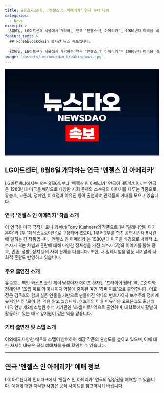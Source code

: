 ```yaml
---
title: 유승호·고준희, '엔젤스 인 아메리카' 연극 무대 데뷔
categories:
  - News
excerpt: >
  8월6일, LG아트센터 서울에서 개막하는 연극 '엔젤스 인 아메리카'는 1980년대 미국을 배경으로 하는데, 이 작품은 사회적 소수자들의 이야기를 다루며, 종교, 인종, 성향, 정치 등 다양한 사회 문제를 다룬다. 긴 공연시간(8시간)을 통해 현실과 환상이 오가며 다양한 이야기가 전개된다. 배우 유승호, 고준희, 정혜인 등이 출연하며, 작품은 두 부분으로 구성되었고, 1993년 브로드웨이에서 퓰리처상과 토니상을 수상하며 입성하였다.
feature_text: >
  ## koreablockchain 실시간 뉴스 속보입니다.

  8월6일, LG아트센터 서울에서 개막하는 연극 '엔젤스 인 아메리카'는 1980년대 미국을 배경으로 하는데, 이 작품은 사회적 소수자들의 이야기를 다루며, 종교, 인종, 성향, 정치 등 다양한 사회 문제를 다룬다. 긴 공연시간(8시간)을 통해 현실과 환상이 오가며 다양한 이야기가 전개된다. 배우 유승호, 고준희, 정혜인 등이 출연하며, 작품은 두 부분으로 구성되었고, 1993년 브로드웨이에서 퓰리처상과 토니상을 수상하며 입성하였다.
image: '/assets/img/newsdao_breakingnews.jpg'
---
```


<p><img src="/assets/img/newsdao_breakingnews.jpg" alt="koreablockchain 속보" /></p>

<h2 data-ke-size="size26">LG아트센터, 8월6일 개막하는 연극 '엔젤스 인 아메리카'</h2>

<p data-ke-size="size16">LG아트센터에서는 오는 8월6일부터 '엔젤스 인 아메리카' 연극이 개막합니다. 본 연극은 1980년대 미국을 배경으로 다양한 사회 문제와 소수자의 이야기를 다루는 작품으로, 유승호, 고준희, 정혜인, 이효정과 이유진 등이 출연하여 관객들의 기대를 모으고 있습니다.</p>

<h3>연극 '엔젤스 인 아메리카' 작품 소개</h3>

<p data-ke-size="size16">이 연극은 미국 극작가 토니 커쉬너(Tony Kushner)의 작품으로 1부 '밀레니엄이 다가온다'와 2부 '페레스트로이카'로 구성되어 있으며, 1부와 2부를 합친 공연시간이 8시간에 달하는 긴 작품입니다. '엔젤스 인 아메리카'는 1980년대 미국을 배경으로 사회적 소수자가 겪는 차별과 혼란에 대해 다양한 정체성을 가진 소수자 5명의 이야기를 통해 종교, 인종, 성향, 정치 등의 사회 문제를 다룹니다. 또한, 새 밀레니엄을 앞둔 세기말의 사회적 혼란도 반영하고 있습니다.</p>

<h3>주요 출연진 소개</h3>

<p data-ke-size="size16">유승호는 백인 와스프 출신 게이 남성이자 에이즈 환자인 '프라이어 월터' 역, 고준희와 정혜인은 '조셉 피트'의 아내이자 약물에 중독된 여인 '하퍼 피트'으로 출연합니다. 이효정은 김주호와 함께 실존 인물을 기반으로 만들어진 악마의 변호사이자 보수주의 정치계 유력인사인 '로이 콘' 역을 맡고 있습니다. 이효정의 아들 이유진은 모르몬교도 출신의 미국 연방 제2항소법원 수석 서기관인 '조셉 피트' 역으로 출연하며, 대학로에서 활발히 활동하고 있는 배우 양지원이 같은 역을 맡습니다.</p>

<h3>기타 출연진 및 스탭 소개</h3>

<p data-ke-size="size16">이외에도 다양한 배우와 스탭이 참여하여 해당 작품의 완성도를 높이고 있으며, 이에 대한 자세한 내용은 공식 예매처를 통해 확인할 수 있습니다.</p>

<hr />

<h2 data-ke-size="size26">연극 '엔젤스 인 아메리카' 예매 정보</h2>

<p data-ke-size="size16">LG 아트센터와 인터파크에서 '엔젤스 인 아메리카' 연극의 입장권을 예매할 수 있습니다. 예매에 대한 자세한 사항은 공식 사이트를 참고하시기 바랍니다.</p>

